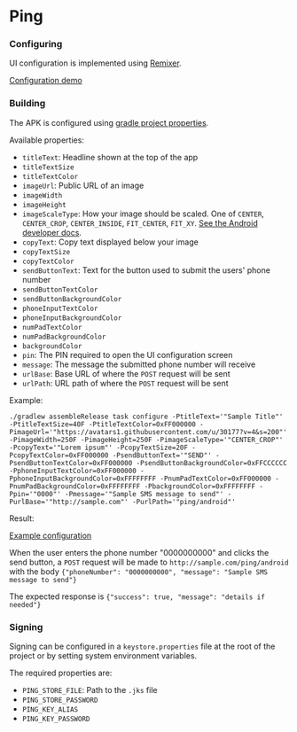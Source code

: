 # Ping

### Configuring

UI configuration is implemented using [Remixer](https://github.com/material-foundation/material-remixer-android).

[Configuration demo](assets/ping-configure-demo.mp4)

### Building

The APK is configured using [gradle project properties](https://docs.gradle.org/current/userguide/build_environment.html#sec:gradle_properties_and_system_properties).

Available properties:
- `titleText`: Headline shown at the top of the app
- `titleTextSize`
- `titleTextColor`
- `imageUrl`: Public URL of an image
- `imageWidth`
- `imageHeight`
- `imageScaleType`: How your image should be scaled. One of `CENTER`, `CENTER_CROP`, `CENTER_INSIDE`, `FIT_CENTER`, `FIT_XY`.
[See the Android developer docs](https://developer.android.com/reference/android/widget/ImageView.ScaleType.html).
- `copyText`: Copy text displayed below your image
- `copyTextSize`
- `copyTextColor`
- `sendButtonText`: Text for the button used to submit the users' phone number
- `sendButtonTextColor`
- `sendButtonBackgroundColor`
- `phoneInputTextColor`
- `phoneInputBackgroundColor`
- `numPadTextColor`
- `numPadBackgroundColor`
- `backgroundColor`
- `pin`: The PIN required to open the UI configuration screen
- `message`: The message the submitted phone number will receive
- `urlBase`: Base URL of where the `POST` request will be sent
- `urlPath`: URL path of where the `POST` request will be sent

Example:

`./gradlew assembleRelease task configure -PtitleText='"Sample Title"' -PtitleTextSize=40F -PtitleTextColor=0xFF000000 -PimageUrl='"https://avatars1.githubusercontent.com/u/30177?v=4&s=200"' -PimageWidth=250F -PimageHeight=250F -PimageScaleType='"CENTER_CROP"' -PcopyText='"Lorem ipsum"' -PcopyTextSize=20F -PcopyTextColor=0xFF000000 -PsendButtonText='"SEND"' -PsendButtonTextColor=0xFF000000 -PsendButtonBackgroundColor=0xFFCCCCCC -PphoneInputTextColor=0xFF000000 -PphoneInputBackgroundColor=0xFFFFFFFF -PnumPadTextColor=0xFF000000 -PnumPadBackgroundColor=0xFFFFFFFF -PbackgroundColor=0xFFFFFFFF -Ppin='"0000"' -Pmessage='"Sample SMS message to send"' -PurlBase='"http://sample.com"' -PurlPath='"ping/android"'`

Result:

[Example configuration](assets/ping-example-configuration-screenshot.png)

When the user enters the phone number "0000000000" and clicks the send button,
a `POST` request will be made to `http://sample.com/ping/android` with the body
`{"phoneNumber": "0000000000", "message": "Sample SMS message to send"}`

The expected response is `{"success": true, "message": "details if needed"}`

### Signing

Signing can be configured in a `keystore.properties` file at the root of the project or by setting
system environment variables.

The required properties are:
- `PING_STORE_FILE`: Path to the `.jks` file
- `PING_STORE_PASSWORD`
- `PING_KEY_ALIAS`
- `PING_KEY_PASSWORD`
